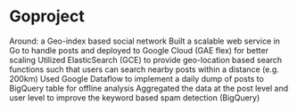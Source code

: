 # Goproject
Around: a Geo-index based social network
Built a scalable web service in Go to handle posts and deployed to Google Cloud (GAE flex) for better scaling
Utilized ElasticSearch (GCE) to provide geo-location based search functions such that users can search nearby posts within a distance (e.g. 200km)
Used Google Dataflow to implement a daily dump of posts to BigQuery table for offline analysis
Aggregated the data at the post level and user level to improve the keyword based spam detection (BigQuery)
